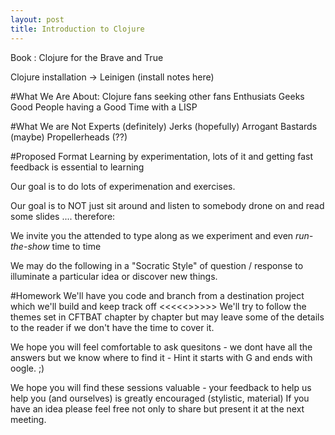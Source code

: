 ```yaml
---
layout: post
title: Introduction to Clojure
---
```


Book : Clojure for the Brave and True

Clojure installation -> Leinigen (install notes here)

#What We Are About:
Clojure fans seeking other fans
Enthusiats
Geeks
Good People having a Good Time with a LISP

#What We are Not 
Experts (definitely)
Jerks (hopefully)
Arrogant Bastards (maybe)
Propellerheads (??)

#Proposed Format
Learning by experimentation, lots of it and getting fast feedback is essential to learning

Our goal is to do lots of experimenation and exercises.

Our goal is to NOT just sit around and listen to somebody drone on and read some slides .... therefore:

We invite you the attended to type along as we experiment and even *run-the-show* time to time

We may do the following in a "Socratic Style" of question / response to illuminate a particular idea or discover new things.

#Homework
We'll have you code and branch from a destination project which we'll build and keep track off <<<<<<here>>>>>>
We'll try to follow the themes set in CFTBAT chapter by chapter but may leave some of the details to the reader if we don't have the time to cover it.

We hope you will feel comfortable to ask quesitons - we dont have all the answers but we know where to find it - Hint it starts with G and ends with oogle. ;)

We hope you will find these sessions valuable - your feedback to help us help you (and ourselves) is greatly encouraged (stylistic, material)
If you have an idea please feel free not only to share but present it at the next meeting.




